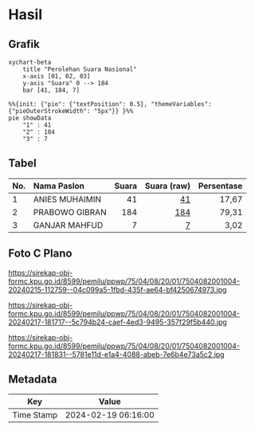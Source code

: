 # Hasil

## Grafik

```mermaid
xychart-beta
    title "Perolehan Suara Nasional"
    x-axis [01, 02, 03]
    y-axis "Suara" 0 --> 184
    bar [41, 184, 7]
```

```mermaid
%%{init: {"pie": {"textPosition": 0.5}, "themeVariables": {"pieOuterStrokeWidth": "5px"}} }%%
pie showData
    "1" : 41
    "2" : 184
    "3" : 7
```

## Tabel

| No. | Nama Paslon    | Suara | Suara (raw) | Persentase |
|:--- |:-------------- | -----:| -----------:| ----------:|
| 1   | ANIES MUHAIMIN | 41    | [41][p-1]   | 17,67      |
| 2   | PRABOWO GIBRAN | 184   | [184][p-2]  | 79,31      |
| 3   | GANJAR MAHFUD  | 7     | [7][p-3]    | 3,02       |


[p-1]: https://github.com/gigit-pemilu/pemilu-2024/blob/main/pilpres/hitung-suara/sub/75-gorontalo/sub/04-pohuwato/sub/08-dengilo/sub/2001-popaya/sub/004-tps/sub/paslon-1.txt
[p-2]: https://github.com/gigit-pemilu/pemilu-2024/blob/main/pilpres/hitung-suara/sub/75-gorontalo/sub/04-pohuwato/sub/08-dengilo/sub/2001-popaya/sub/004-tps/sub/paslon-2.txt
[p-3]: https://github.com/gigit-pemilu/pemilu-2024/blob/main/pilpres/hitung-suara/sub/75-gorontalo/sub/04-pohuwato/sub/08-dengilo/sub/2001-popaya/sub/004-tps/sub/paslon-3.txt

## Foto C Plano

https://sirekap-obj-formc.kpu.go.id/8599/pemilu/ppwp/75/04/08/20/01/7504082001004-20240215-112759--04c099a5-1fbd-435f-ae64-bf4250674973.jpg

https://sirekap-obj-formc.kpu.go.id/8599/pemilu/ppwp/75/04/08/20/01/7504082001004-20240217-181717--5c794b24-caef-4ed3-9495-357f29f5b440.jpg

https://sirekap-obj-formc.kpu.go.id/8599/pemilu/ppwp/75/04/08/20/01/7504082001004-20240217-181831--5781e11d-e1a4-4088-abeb-7e6b4e73a5c2.jpg


## Metadata

| Key        | Value               |
| ---------- | ------------------- |
| Time Stamp | 2024-02-19 06:16:00 |



